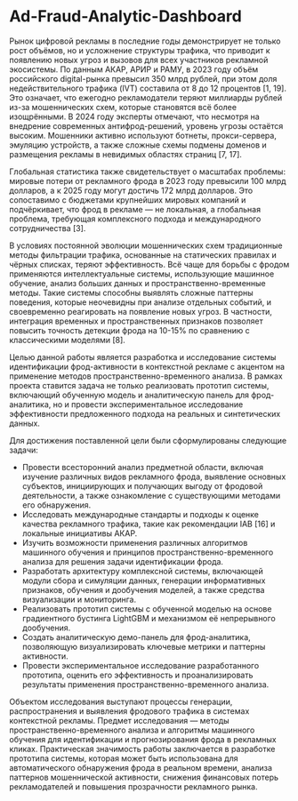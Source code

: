 # Ad-Fraud-Analytic-Dashboard

Рынок цифровой рекламы в последние годы демонстрирует не только рост объёмов, но и усложнение структуры трафика, что приводит к появлению новых угроз и вызовов для всех участников рекламной экосистемы. По данным АКАР, АРИР и РАМУ, в 2023 году объём российского digital-рынка превысил 350 млрд рублей, при этом доля недействительного трафика (IVT) составила от 8 до 12 процентов [1, 19]. Это означает, что ежегодно рекламодатели теряют миллиарды рублей из-за мошеннических схем, которые становятся всё более изощрёнными. В 2024 году эксперты отмечают, что несмотря на внедрение современных антифрод-решений, уровень угрозы остаётся высоким. Мошенники активно используют ботнеты, прокси-сервера, эмуляцию устройств, а также сложные схемы подмены доменов и размещения рекламы в невидимых областях страниц [7, 17].

Глобальная статистика также свидетельствует о масштабах проблемы: мировые потери от рекламного фрода в 2023 году превысили 100 млрд долларов, а к 2025 году могут достичь 172 млрд долларов. Это сопоставимо с бюджетами крупнейших мировых компаний и подчёркивает, что фрод в рекламе — не локальная, а глобальная проблема, требующая комплексного подхода и международного сотрудничества [3].

В условиях постоянной эволюции мошеннических схем традиционные методы фильтрации трафика, основанные на статических правилах и чёрных списках, теряют эффективность. Всё чаще для борьбы с фродом применяются интеллектуальные системы, использующие машинное обучение, анализ больших данных и пространственно-временные методы. Такие системы способны выявлять сложные паттерны поведения, которые неочевидны при анализе отдельных событий, и своевременно реагировать на появление новых угроз. В частности, интеграция временных и пространственных признаков позволяет повысить точность детекции фрода на 10-15% по сравнению с классическими моделями [8].

Целью данной работы является разработка и исследование системы идентификации фрод-активности в контекстной рекламе с акцентом на применение методов пространственно-временного анализа. В рамках проекта ставится задача не только реализовать прототип системы, включающий обученную модель и аналитическую панель для фрод-аналитика, но и провести экспериментальное исследование эффективности предложенного подхода на реальных и синтетических данных.

Для достижения поставленной цели были сформулированы следующие задачи:
- Провести всесторонний анализ предметной области, включая изучение различных видов рекламного фрода, выявление основных субъектов, инициирующих и получающих выгоду от фродовой деятельности, а также ознакомление с существующими методами его обнаружения.
- Исследовать международные стандарты и подходы к оценке качества рекламного трафика, такие как рекомендации IAB [16] и локальные инициативы АКАР.
- Изучить возможности применения различных алгоритмов машинного обучения и принципов пространственно-временного анализа для решения задачи идентификации фрода.
- Разработать архитектуру комплексной системы, включающей модули сбора и симуляции данных, генерации информативных признаков, обучения и дообучения моделей, а также средства визуализации и мониторинга.
- Реализовать прототип системы с обученной моделью на основе градиентного бустинга LightGBM и механизмом её непрерывного дообучения.
- Создать аналитическую демо-панель для фрод-аналитика, позволяющую визуализировать ключевые метрики и паттерны активности.
- Провести экспериментальное исследование разработанного прототипа, оценить его эффективность и проанализировать результаты применения пространственно-временного анализа.

Объектом исследования выступают процессы генерации, распространения и выявления фродового трафика в системах контекстной рекламы. Предмет исследования — методы пространственно-временного анализа и алгоритмы машинного обучения для идентификации и прогнозирования фрода в рекламных кликах. Практическая значимость работы заключается в разработке прототипа системы, которая может быть использована для автоматического обнаружения фрода в реальном времени, анализа паттернов мошеннической активности, снижения финансовых потерь рекламодателей и повышения прозрачности рекламного рынка.

